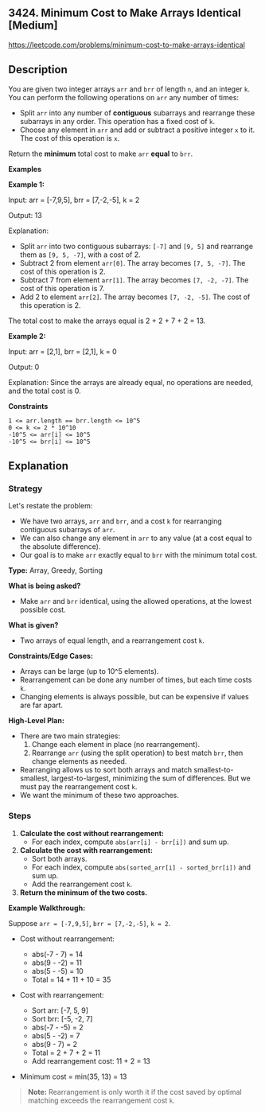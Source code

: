 ## 3424. Minimum Cost to Make Arrays Identical [Medium]

https://leetcode.com/problems/minimum-cost-to-make-arrays-identical

## Description

You are given two integer arrays `arr` and `brr` of length `n`, and an integer `k`. You can perform the following operations on `arr` any number of times:

- Split `arr` into any number of **contiguous** subarrays and rearrange these subarrays in any order. This operation has a fixed cost of `k`.
- Choose any element in `arr` and add or subtract a positive integer `x` to it. The cost of this operation is `x`.

Return the **minimum** total cost to make `arr` **equal** to `brr`.

**Examples**

**Example 1:**

Input: arr = [-7,9,5], brr = [7,-2,-5], k = 2

Output: 13

Explanation:
- Split `arr` into two contiguous subarrays: `[-7]` and `[9, 5]` and rearrange them as `[9, 5, -7]`, with a cost of 2.
- Subtract 2 from element `arr[0]`. The array becomes `[7, 5, -7]`. The cost of this operation is 2.
- Subtract 7 from element `arr[1]`. The array becomes `[7, -2, -7]`. The cost of this operation is 7.
- Add 2 to element `arr[2]`. The array becomes `[7, -2, -5]`. The cost of this operation is 2.

The total cost to make the arrays equal is 2 + 2 + 7 + 2 = 13.

**Example 2:**

Input: arr = [2,1], brr = [2,1], k = 0

Output: 0

Explanation:
Since the arrays are already equal, no operations are needed, and the total cost is 0.

**Constraints**

```text
1 <= arr.length == brr.length <= 10^5
0 <= k <= 2 * 10^10
-10^5 <= arr[i] <= 10^5
-10^5 <= brr[i] <= 10^5
```
## Explanation

### Strategy

Let's restate the problem:
- We have two arrays, `arr` and `brr`, and a cost `k` for rearranging contiguous subarrays of `arr`.
- We can also change any element in `arr` to any value (at a cost equal to the absolute difference).
- Our goal is to make `arr` exactly equal to `brr` with the minimum total cost.

**Type:** Array, Greedy, Sorting

**What is being asked?**
- Make `arr` and `brr` identical, using the allowed operations, at the lowest possible cost.

**What is given?**
- Two arrays of equal length, and a rearrangement cost `k`.

**Constraints/Edge Cases:**
- Arrays can be large (up to 10^5 elements).
- Rearrangement can be done any number of times, but each time costs `k`.
- Changing elements is always possible, but can be expensive if values are far apart.

**High-Level Plan:**
- There are two main strategies:
  1. Change each element in place (no rearrangement).
  2. Rearrange `arr` (using the split operation) to best match `brr`, then change elements as needed.
- Rearranging allows us to sort both arrays and match smallest-to-smallest, largest-to-largest, minimizing the sum of differences. But we must pay the rearrangement cost `k`.
- We want the minimum of these two approaches.

### Steps

1. **Calculate the cost without rearrangement:**
   - For each index, compute `abs(arr[i] - brr[i])` and sum up.
2. **Calculate the cost with rearrangement:**
   - Sort both arrays.
   - For each index, compute `abs(sorted_arr[i] - sorted_brr[i])` and sum up.
   - Add the rearrangement cost `k`.
3. **Return the minimum of the two costs.**

**Example Walkthrough:**

Suppose `arr = [-7,9,5]`, `brr = [7,-2,-5]`, `k = 2`.

- Cost without rearrangement:
  - abs(-7 - 7) = 14
  - abs(9 - -2) = 11
  - abs(5 - -5) = 10
  - Total = 14 + 11 + 10 = 35

- Cost with rearrangement:
  - Sort arr: [-7, 5, 9]
  - Sort brr: [-5, -2, 7]
  - abs(-7 - -5) = 2
  - abs(5 - -2) = 7
  - abs(9 - 7) = 2
  - Total = 2 + 7 + 2 = 11
  - Add rearrangement cost: 11 + 2 = 13

- Minimum cost = min(35, 13) = 13

> **Note:** Rearrangement is only worth it if the cost saved by optimal matching exceeds the rearrangement cost `k`.
